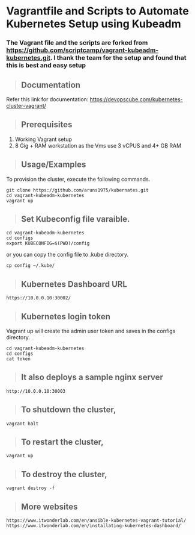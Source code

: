 
# Vagrantfile and Scripts to Automate Kubernetes Setup using Kubeadm

### The Vagrant file and the scripts are forked from https://github.com/scriptcamp/vagrant-kubeadm-kubernetes.git. I thank the team for the setup and found that this is best and easy setup

>## Documentation

Refer this link for documentation: https://devopscube.com/kubernetes-cluster-vagrant/


>## Prerequisites

1. Working Vagrant setup
2. 8 Gig + RAM workstation as the Vms use 3 vCPUS and 4+ GB RAM
 
>## Usage/Examples

To provision the cluster, execute the following commands.

```shell
git clone https://github.com/aruns1975/kubernates.git
cd vagrant-kubeadm-kubernetes
vagrant up
```

>## Set Kubeconfig file varaible.

```shell
cd vagrant-kubeadm-kubernetes
cd configs
export KUBECONFIG=$(PWD)/config
```

or you can copy the config file to .kube directory.

```shell
cp config ~/.kube/
```

>## Kubernetes Dashboard URL

```shell
https://10.0.0.10:30002/
```

>## Kubernetes login token

Vagrant up will create the admin user token and saves in the configs directory.

```shell
cd vagrant-kubeadm-kubernetes
cd configs
cat token
```
>## It also deploys a sample nginx server

```
http://10.0.0.10:30003
```
>## To shutdown the cluster, 

```shell
vagrant halt
```

>## To restart the cluster,

```shell
vagrant up
```

>## To destroy the cluster, 

```shell
vagrant destroy -f
```

>## More websites
```
https://www.itwonderlab.com/en/ansible-kubernetes-vagrant-tutorial/
https://www.itwonderlab.com/en/installating-kubernetes-dashboard/
```
